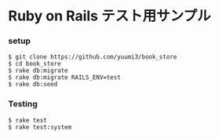 # Ruby on Rails テスト用サンプル

### setup

```
$ git clone https://github.com/yuumi3/book_store
$ cd book_store
$ rake db:migrate
$ rake db:migrate RAILS_ENV=test
$ rake db:seed
```

### Testing

```
$ rake test
$ rake test:system
```

